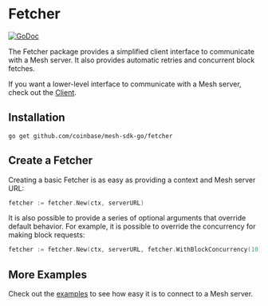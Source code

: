 # Fetcher

[![GoDoc](https://img.shields.io/badge/go.dev-reference-007d9c?logo=go&logoColor=white&style=shield)](https://pkg.go.dev/github.com/coinbase/mesh-sdk-go/fetcher?tab=doc)

The Fetcher package provides a simplified client interface to communicate
with a Mesh server. It also provides automatic retries and concurrent block
fetches.

If you want a lower-level interface to communicate with a Mesh server,
check out the [Client](/client).

## Installation

```shell
go get github.com/coinbase/mesh-sdk-go/fetcher
```

## Create a Fetcher
Creating a basic Fetcher is as easy as providing a context and Mesh server URL:
```go
fetcher := fetcher.New(ctx, serverURL)
```

It is also possible to provide a series of optional arguments that override
default behavior. For example, it is possible to override the concurrency
for making block requests:
```go
fetcher := fetcher.New(ctx, serverURL, fetcher.WithBlockConcurrency(10))
```

## More Examples
Check out the [examples](/examples) to see how easy
it is to connect to a Mesh server.
